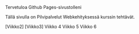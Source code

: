 Tervetuloa Github Pages-sivustolleni

Tällä sivulla on Pilvipalvelut Webkehityksessä kurssin tehtävät.

[Viikko2]
[Viikko3]
Viikko 4
Viikko 5
Viikko 6
